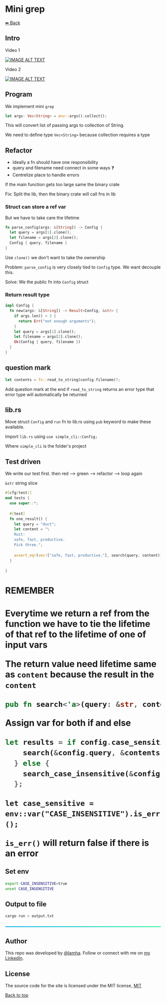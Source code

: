 # Mini grep

[⬅ Back](../README.md)

## Intro 
Video 1

<div>
  <a href="https://www.youtube.com/watch?v=XYkiwsplDTg"><img src="https://img.youtube.com/vi/XYkiwsplDTg/0.jpg" alt="IMAGE ALT TEXT"></a>
</div>

Video 2

<div>
  <a href="https://www.youtube.com/watch?v=AABHxixn6Cw"><img src="https://img.youtube.com/vi/AABHxixn6Cw/0.jpg" alt="IMAGE ALT TEXT"></a>
</div>

## Program 
We implement mini `grep`

```Rust
let args: Vec<String> = env::args().collect();
```

This will convert list of passing args to collection of String.

We need to define type `Vec<String>` because collection requires a type

## Refactor 
- Ideally a fn should have one responsibility 
- query and filename need connect in some ways ❓
- Centrelize place to handle errors 

If the main function gets too large same the binary crate  

Fix: Split the lib, then the binary crate will call fns in lib 


### Struct can store a ref var 
But we have to take care the lifetime 

```Rust
fn parse_config(args: &[String]) -> Config {
  let query = args[1].clone();
  let filename = args[2].clone();
  Config { query, filename }
}
```

Use `clone()` we don't want to take the ownership 

Problem: `parse_config` is very closely tied to `Config` type. We want decouple this.

Solve: We the public fn into `Config` struct

### Return result type 

```Rust
impl Config {
  fn new(args: &[String]) -> Result<Config, &str> {
    if args.len() < 3 {
      return Err("not enough arguments");
    }
    let query = args[1].clone();
    let filename = args[2].clone();
    Ok(Config { query, filename })
  }    
}

```

## question mark 

```Rust
let contents = fs::read_to_string(config.filename)?;
```

Add question mark at the end if `read_to_string` returns an error type that error type will automatically be returned   


## lib.rs 

Move struct `Config` and `run` fn to lib.rs using `pub` keyword to make these available.

Import `lib.rs` using `use simple_cli::Config;`

Where `simple_cli` is the folder's project 

## Test driven 

We write our test first. then red --> green --> refactor --> loop again

`&str` string slice

```Rust
#[cfg(test)]
mod tests {
  use super::*;

  #[test]
  fn one_result() {
    let query = "duct";
    let content = "\
    Rust:
    safe, fast, productive.
    Pick three.";

    assert_eq!(vec!["safe, fast, productive."], search(query, content));
  }

}

```

<h1>REMEMBER <h1>
Everytime we return a ref from the function we have to tie the lifetime of that ref to the lifetime of one of input vars 


The return value need lifetime same as `content` because the result in the `content`

```Rust
pub fn search<'a>(query: &str, content: &'a str) -> Vec<&'a str> {
```

Assign var for both if and else 

```Rust
let results = if config.case_sensitive {
    search(&config.query, &contents)
  } else {
    search_case_insensitive(&config.query, &contents)
  };
```

`let case_sensitive = env::var("CASE_INSENSITIVE").is_err();`

`is_err()` will return false if there is an error 

## Set env 

```Bash
export CASE_INSENSITIVE=true
unset CASE_INSENSITIVE
```

## Output to file 

```Bash
cargo run > output.txt 
```



<p><img type="separator" height=8px width="100%" src="https://github.com/HaLamUs/nft-drop/blob/main/assets/aqua.png"></p>

## Author

This repo was developed by [@lamha](https://github.com/HaLamUs). 
Follow or connect with me on [my LinkedIn](https://www.linkedin.com/in/lamhacs). 

## License
The source code for the site is licensed under the MIT license, [MIT](https://opensource.org/license/mit/)

 <a href="#top">Back to top</a>